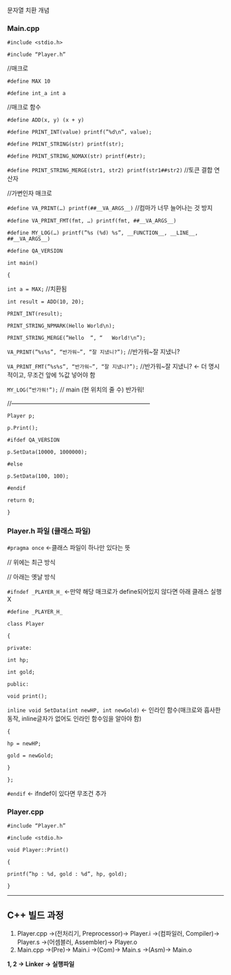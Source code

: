 문자열 치환 개념

### Main.cpp

`#include <stdio.h>`

`#include “Player.h”`

//매크로

`#define MAX 10`

`#define int_a int a`

//매크로 함수

`#define ADD(x, y) (x + y)`

`#define PRINT_INT(value) printf(”%d\n”, value);`

`#define PRINT_STRING(str) printf(str);`

`#define PRINT_STRING_NOMAX(str) printf(#str);`

`#define PRINT_STRING_MERGE(str1, str2) printf(str1##str2)`  //토큰 결합 연산자

//가변인자 매크로

`#define VA_PRINT(…) printf(##__VA_ARGS__)` //컴마가 너무 늘어나는 것 방지

`#define VA_PRINT_FMT(fmt, …) printf(fmt, ##__VA_ARGS__)`

`#define MY_LOG(…) printf(”%s (%d) %s”, __FUNCTION__, __LINE__, ##__VA_ARGS__)`

`#define QA_VERSION`

`int main()`

`{`

`int a = MAX;` //치환됨

`int result = ADD(10, 20);`

`PRINT_INT(result);`

`PRINT_STRING_NPMARK(Hello World\n);`

`PRINT_STRING_MERGE(”Hello  “, “   World!\n”);`

`VA_PRINT(”%s%s”, “반가워~”, “잘 지냈니?”);`  //반가워~잘 지냈니?

`VA_PRINT_FMT(”%s%s”, “반가워~”, “잘 지냈니?”);`  //반가워~잘 지냈니? ← 더 명시적이고, 무조건 앞에 %값 넣어야 함

`MY_LOG(”반가워!”);`  // main (현 위치의 줄 수) 반가워!

//———————————————————————

`Player p;`

`p.Print();`

`#ifdef QA_VERSION`

`p.SetData(10000, 1000000);`

`#else`

`p.SetData(100, 100);`

`#endif`

`return 0;`

`}`

### Player.h 파일 (클래스 파일)

`#pragma once` ←클래스 파일이 하나만 있다는 뜻

// 위에는 최근 방식

// 아래는 옛날 방식

`#ifndef _PLAYER_H_`  ←만약 해당 매크로가 define되어있지 않다면 아래 클래스 실행X

`#define _PLAYER_H_`

`class Player`

`{`

`private:`

`int hp;`

`int gold;`

`public:`

`void print();`

`inline void SetData(int newHP, int newGold)`  ← 인라인 함수(매크로와 흡사한 동작, inline글자가 없어도 인라인 함수임을 알아야 함)

`{`  

`hp = newHP;`

`gold = newGold;`

`}`

`};`

`#endif`  ← ifndef이 있다면 무조건 추가

### Player.cpp

`#include “Player.h”`

`#include <stdio.h>`

`void Player::Print()`

`{`

`printf(”hp : %d, gold : %d”, hp, gold);`

`}`

---

## C++ 빌드 과정

1. Player.cpp →(전처리기, Preprocessor)→ Player.i →(컴파일러, Compiler)→ Player.s →(어셈블러, Assembler)→ Player.o
2. Main.cpp →(Pre)→ Main.i →(Com)→ Main.s →(Asm)→ Main.o

**1, 2 → Linker → 실행파일**